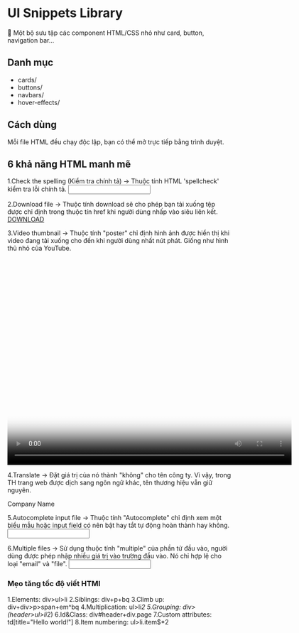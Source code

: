 # UI Snippets Library

📁 Một bộ sưu tập các component HTML/CSS nhỏ như card, button, navigation bar...

## Danh mục

-   cards/
-   buttons/
-   navbars/
-   hover-effects/

## Cách dùng

Mỗi file HTML đều chạy độc lập, bạn có thể mở trực tiếp bằng trình duyệt.

## 6 khả năng HTML manh mẽ

1.Check the spelling (Kiểm tra chính tả) -> Thuộc tính HTML 'spellcheck' kiểm tra lỗi chính tả.
<input type="text" spellcheck="true" />

2.Download file -> Thuộc tính download sẽ cho phép bạn tải xuống tệp được chỉ định trong thuộc tín href khi người dùng nhấp vào siêu liên kết.
<a download href="/your_url/here">DOWNLOAD</a>

3.Video thumbnail -> Thuộc tính "poster" chỉ định hình ảnh được hiển thị khi video đang tải xuống cho đến khi người dùng nhất nút phát. Giống như hình thủ nhỏ của YouTube.
<video poster="/images.jpg" width="640" height="480">

4.Translate -> Đặt giá trị của nó thành "không" cho tên công ty. Vì vậy, trong TH trang web được dịch sang ngôn ngữ khác, tên thương hiệu vẫn giữ nguyên.

 <footer>
     <p translate="no">Company Name</p>
 </footer>

5.Autocomplete input file -> Thuộc tính "Autocomplete" chỉ định xem một biểu mẫu hoặc input field có nên bật hay tắt tự động hoàn thành hay không.
<input type="text" autocomplete="on" />

6.Multiple files -> Sử dụng thuộc tính "multiple" của phần tử đầu vào, người dùng được phép nhập nhiều giá trị vào trường đầu vào. Nó chỉ hợp lệ cho loại "email" và "file".
<input type="email" multiple>

### Mẹo tăng tốc độ viết HTMl

1.Elements: div>ul>li
2.Siblings: div+p+bq
3.Climb up: div+div>p>span+em^bq
4.Multiplication: ul>li*2
5.Grouping: div>(header>ul>li*2)
6.Id&Class: div#header+div.page
7.Custom attributes: td[title="Hello world!"]
8.Item numbering: ul>li.item$*2
